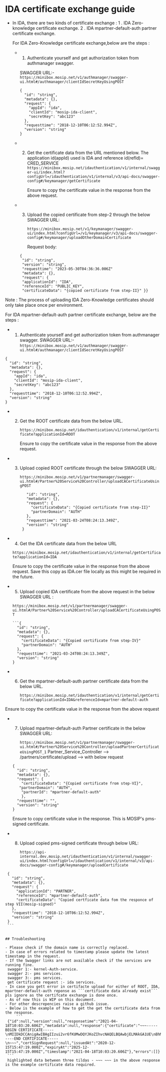 # IDA certificate exchange guide 

- In IDA, there are two kinds of certificate exchange :
  1 . IDA Zero-knowledge certificate exchange.
  2 . IDA mpartner-default-auth partner certificate exchange. 

  For IDA Zero-Knowledge certificate exchange,below are the steps : 
  * 1. Authenticate yourself and get authorization token from authmanager swagger.

	SWAGGER URL:- ```https://minibox.mosip.net/v1/authmanager/swagger-ui.html#/authmanager/clientIdSecretKeyUsingPOST ``` 
	```
	{
	  "id": "string",
	  "metadata": {},
	  "request": {
	    "appId": "ida",
	    "clientId": "mosip-ida-client",
	    "secretKey": "abc123"
	  },
	  "requesttime": "2018-12-10T06:12:52.994Z",
	  "version": "string"
	}
	```
  * 2. Get the certificate data from the URL mentioned below. The application id(appId) used is IDA and reference id(refId)= CRED_SERVICE
	```https://minibox.mosip.net/idauthentication/v1/internal/swagger-ui/index.html?configUrl=/idauthentication/v1/internal/v3/api-docs/swagger-config#/keymanager/getCertificate```
     
       Ensure to copy the certificate value in the response from the above request.
       
  * 3. Upload the copied certificate from step-2 through the below SWAGGER URL:
       
       ```https://minibox.mosip.net/v1/keymanager/swagger-ui/index.html?configUrl=/v1/keymanager/v3/api-docs/swagger-config#/keymanager/uploadOtherDomainCertificate``` 
      
       Request body:
	```
	{
     "id": "string",
     "version": "string",
     "requesttime": "2023-05-30T04:36:36.006Z"
     "metadata": {},
     "request": {
     "applicationId": "IDA",
     "referenceId": "PUBLIC_KEY",
     "certificateData": "{copied certificate from step-II}" }}

 Note : The process of uploading IDA Zero-Knowledge certificates should only take place once per environment.
 
For IDA mpartner-default-auth partner certificate exchange, below are the steps :
      
   * 1. Authenticate yourself and get authorization token from authmanager swagger.
      SWAGGER URL:- ```https://minibox.mosip.net/v1/authmanager/swagger-ui.html#/authmanager/clientIdSecretKeyUsingPOST ```
      
       
	{
	  "id": "string",
	  "metadata": {},
	  "request": {
	    "appId": "ida",
	    "clientId": "mosip-ida-client",
	    "secretKey": "abc123"
	  },
	  "requesttime": "2018-12-10T06:12:52.994Z",
	  "version": "string"
	}
	


  * 2. Get the ROOT certificate data from the below URL.
       
        ```https://minibox.mosip.net/idauthentication/v1/internal/getCertificate?applicationId=ROOT```

       Ensure to copy the certificate value in the response from the above request.

  * 3. Upload copied ROOT certificate through the below SWAGGER URL:
       
        ```https://minibox.mosip.net/v1/partnermanager/swagger-ui.html#/Partner%20Service%20Controller/uploadCACertificateUsingPOST ```
       ```{
          "id": "string",
          "metadata": {},
          "request": {
            "certificateData": "{Copied certificate from step-II}"
            "partnerDomain": "AUTH"
          },
          "requesttime": "2021-03-24T08:24:13.349Z",
          "version": "string"
        }
	
  * 4. Get the IDA certificate data from the below URL
      
      ```https://minibox.mosip.net/idauthentication/v1/internal/getCertificate?applicationId=IDA ```
      

     Ensure to copy the certificate value in the response from the above request. Save this copy as IDA.cer file locally as this might be required in the future.
  * 5. Upload copied IDA certificate from the above request in the below SWAGGER URL :

    ```https://minibox.mosip.net/v1/partnermanager/swagger-ui.html#/Partner%20Service%20Controller/uploadCACertificateUsingPOST ```
      
        ```{
          "id": "string",
          "metadata": {},
          "request": {
            "certificateData": "{Copied certificate from step-IV}"
            "partnerDomain": "AUTH"
          },
          "requesttime": "2021-03-24T08:24:13.349Z",
          "version": "string"
        }
    
  * 6. Get the mpartner-default-auth partner certificate data from the below URL.

        ```https://minibox.mosip.net/idauthentication/v1/internal/getCertificate?applicationId=IDA&referenceId=mpartner-default-auth ```
       
Ensure to copy the certificate value in the response from the above request

  * 7. Upload mpartner-default-auth Partner certificate in the below SWAGGER URL:
      
       ```https://minibox.mosip.net/v1/partnermanager/swagger-ui.html#/Partner%20Service%20Controller/uploadPartnerCertificateUsingPOST_1``` Partner_Service_Controller --> /partners/certificate/upload --> with below request
    ```
    {
      "id": "string",
      "metadata": {},
      "request": {
        "certificateData": "{Copied certificate from step-VI}",
       "partnerDomain": "AUTH",
        "partnerId": "mpartner-default-auth"
        },
      "requesttime": "",
      "version": "string"
    }
    ```

    Ensure to copy certificate value in the response. This is  MOSIP's pms-signed certificate.

  * 8. Upload copied pms-signed certificate through below URL:

       ``` https://api-internal.dev.mosip.net/idauthentication/v1/internal/swagger-ui/index.html?configUrl=/idauthentication/v1/internal/v3/api-docs/swagger-config#/keymanager/uploadCertificate  ```
       
   ```
    {
      "id": "string",
      "metadata": {},
      "request": {
        "applicationId": "PARTNER",
        "referenceId": "mpartner-default-auth",
        "certificateData": "Copied certficate data fom the responce of step VII(mosip-signed)"
      },
      "requesttime": "2018-12-10T06:12:52.994Z",
      "version": "string"
    }
    ```


## Troubleshooting

- Please check if the domain name is correctly replaced.
- In case of errors related to timestamp please update the latest timestamp in the request.
- If the Swagger links are not available check if the services are running fine. 
	swagger 1:- kernel-Auth-service.
	swagger 2:- pms services.
	swagger 3:- pms services.
	get certificate request :- ida services.
- In case you gett error in certifacte upload for either of ROOT, IDA, mpartner-default-auth reponse as ```certificate data already exist``` pls ignore as the certifcate exchange is done once.
- As of now this is WIP on this document. 
- For other descrepencies raise a github issue.
- Below is the example of how to get the get the certificate data from the response.
        ```
	{"id":null,"version":null,"responsetime":"2021-04-18T10:03:20.606Z","metadata":null,"response":{"certificate":"~~~-----BEGIN CERTIFICATE-----\nMIIDkDCCAnigAwIBAgIIzui2vr6fKUMwDQYJKoZIhvcNAQELBQAwbjELMAkGA1UE\nBhMCSU4xCzAJBgNVBAgMAktBMRIwEAYDVQQHDAlCQU5HQUxPUkUxDTALBgNVBAoM\nBElJVEIxGjAYBgNVBAsMEU1PU0lQLVRFQ0gtQ0VOVEVSMRMwEQYDVQQDDApNT1NJ\nUC1ST09UMB4XDTIwMTIxNTE1NDcxOVoXDTI1MTIxNTE1NDcxOVowbjELMAkGA1UE\nBhMCSU4xCzAJBgNVBAgMAktBMRIwEAYDVQQHDAlCQU5HQUxPUkUxDTALBgNVBAoM\nBElJVEIxGjAYBgNVBAsMEU1PU0lQLVRFQ0gtQ0VOVEVSMRMwEQYDVQQDDApNT1NJ\nUC1ST09UMIIBIjANBgkqhkiG9w0BAQEFAAOCAQ8AMIIBCgKCAQEA0IG5QpRMA1dZ\n2FRitMuNlzOCr+qsEZnFGdUH6npYMgNPSw7kJAHpo2CAo4WBNAgz6i1fASSqb8EZ\nXmxnKC9qW31zf8xmnwJNDMFIYctZTp1ZVG7yox+HeI4u//XymAGEg0U/bJ9FVpYr\n6TIbFIO7HzbB12qEwEmvniWKILqzf7qY6F+62GrJyFIwdpWkmlDMUdU4L9V3R10S\nwrNOTDkbHnLb34uwtBpaMHmYgOasaOXxCNcEzdOf56w6RTJmSla9TJgeXn0hikF1\ntxlHkv3Bw2T4y7eVL7NZeMhKkJJW0J4+hWm6nWzRG3Su31HoUIph1GFhrVrq/84B\nlOqHvpDIcwIDAQABozIwMDAPBgNVHRMBAf8EBTADAQH/MB0GA1UdDgQWBBS+Kdh1\nX3eiq7UDZ3jBJwoKzFjLaDANBgkqhkiG9w0BAQsFAAOCAQEASzHHVt79eqzzYKLi\ncquGoS31Flq+EKrUdm5zLIYQx9lolVmRveJEqE85x02dGu8MMWjsshQvnzbG0PET\nR5kED5tVRSYx1W/Da5uE7EzQpiYeKsakmSArnslB0kFB+8UGb3KlmCUrQC0C4Ufo\ngbl2zEj9slLgjHKYbvGlki3Sz0oFAdEjuBdbWOrOaMQMUu7OZjMl/scyMBAR0U5J\nURVAGbEniMrw7a1z3LynVerc1qDAbuX1l4njUnit+JbB9B7QPbTEKjce1/pdyvUc\n9SbJpoznaFTRNFyq1iI98hsk+Iu9AImohiCV2DsvVULzACVQXhdApbVZBqjHAHbn\nkQcdtw==\n-----END CERTIFICATE-----\n~~~","certSignRequest":null,"issuedAt":"2020-12-15T15:47:19.000Z","expiryAt":"2025-12-15T15:47:19.000Z","timestamp":"2021-04-18T10:03:20.606Z"},"errors":[]}
	``` 
	highlighted data between three tildas - ~~~ ~~~ in the above response is the example certificate data required.
	

